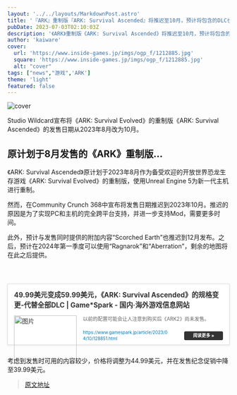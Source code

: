 ```yaml
---
layout: '../../layouts/MarkdownPost.astro'
title: '『ARK』重制版『ARK: Survival Ascended』将推迟至10月，预计将包含的DLC也将推迟'
pubDate: 2023-07-03T02:10:03Z
description: '《ARK》重制版《ARK: Survival Ascended》将推迟至10月，预计将包含的DLC也将推迟'
author: 'kaiware'
cover:
  url: 'https://www.inside-games.jp/imgs/ogp_f/1212885.jpg'
  square: 'https://www.inside-games.jp/imgs/ogp_f/1212885.jpg'
  alt: "cover"
tags: ["news","游戏",'ARK']
theme: 'light'
featured: false
---
```


![cover](https://www.inside-games.jp/imgs/ogp_f/1212885.jpg)

Studio Wildcard宣布将《ARK: Survival Evolved》的重制版《ARK: Survival Ascended》的发售日期从2023年8月改为10月。

<h2>原计划于8月发售的《ARK》重制版...</h2>
《ARK: Survival Ascended》原计划于2023年8月作为备受欢迎的开放世界恐龙生存游戏《ARK: Survival Evolved》的重制版，使用Unreal Engine 5为新一代主机进行重制。

然而，在Community Crunch 368中宣布将发售日期推迟到2023年10月。推迟的原因是为了实现PC和主机的完全跨平台支持，并进一步支持Mod，需要更多时间。

此外，预计与发售同时提供的附加内容“Scorched Earth”也推迟到12月发布。之后，预计在2024年第一季度可以使用“Ragnarok”和“Aberration”，剩余的地图将在此之后提供。

<br>
<div class="link-card" style="border:1px solid #ddd; box-shadow:0 1px 4px rgb(0, 0, 0, .1); padding:1em; margin:1.8em auto; background:#fff; display:-ms-grid; display:grid; line-height:1.6em;">
    <a href="https://www.gamespark.jp/article/2023/04/10/128851.html" target="_blank" style="text-decoration:none; font-weight:inherit; color:#333">
        <div class="link-card-title" style="padding-bottom:.8em; font-size:1.1em; font-weight:700;">49.99美元变成59.99美元，《ARK: Survival Ascended》的规格变更-代替全部DLC | Game*Spark - 国内·海外游戏信息网站</div>
        <div class="link-card-image" style="width:30%; min-width:120px; max-width:200px; padding-right:1em; float:left;"><img src="https://www.inside-games.jp/imgs/zoom/1212890.jpg" style="display:block;margin:auto;" width="100%" height="auto" alt="图片"></div>
        <div class="link-card-cap" style="font-size:.8em; color:#666; display:-webkit-box; -webkit-box-orient:vertical; -webkit-line-clamp:3; overflow: hidden; line-height:1.6em;">以前的配置可能会让人注意到购买后《ARK2》尚未发售。</div>
        <div class="link-card-url" style="display:flex; justify-content:space-between; align-items:center; margin-top:1em;">
            <span class="link-card-urltxt" style="font-size:.7em; color:#0073aa; line-height:1.4em; word-break:break-all; padding-right: 30px;">https://www.gamespark.jp/article/2023/04/10/128851.html</span>
            <span class="link-card-btn" style="background-color:#333; color:#fff; padding:5px 20px; border-radius:3px; font-size:.7em; font-weight:bold; line-height:1em; white-space:nowrap;">阅读更多 »</span>
        </div>
    </a>
</div>

考虑到发售时可用的内容较少，价格将调整为44.99美元，并在发售纪念促销中降至39.99美元。

>[原文地址](https://www.inside-games.jp/article/2023/07/03/146950.html)  